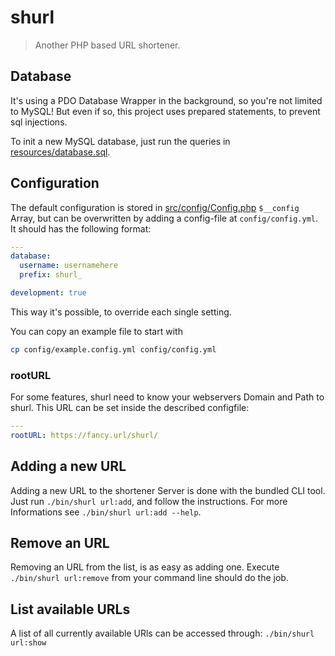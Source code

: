 # shurl

> Another PHP based URL shortener.

## Database

It's using a PDO Database Wrapper in the background, so you're not limited to MySQL!
But even if so, this project uses prepared statements, to prevent sql injections.

To init a new MySQL database, just run the queries in [resources/database.sql](resources/database.sql).

## Configuration

The default configuration is stored in [src/config/Config.php](src/config/Config.php) `$__config` Array, but can be overwritten by adding a config-file at `config/config.yml`.
It should has the following format:

```yaml
---
database:
  username: usernamehere
  prefix: shurl_

development: true
```

This way it's possible, to override each single setting.

You can copy an example file to start with

```bash
cp config/example.config.yml config/config.yml
```

### rootURL

For some features, shurl need to know your webservers Domain and Path to shurl.
This URL can be set inside the described configfile:

```yaml
---
rootURL: https://fancy.url/shurl/
```

## Adding a new URL

Adding a new URL to the shortener Server is done with the bundled CLI tool. Just run `./bin/shurl url:add`, and follow the instructions.
For more Informations see `./bin/shurl url:add --help`.

## Remove an URL

Removing an URL from the list, is as easy as adding one. Execute `./bin/shurl url:remove` from your command line should do the job.

## List available URLs

A list of all currently available URls can be accessed through: `./bin/shurl url:show`
